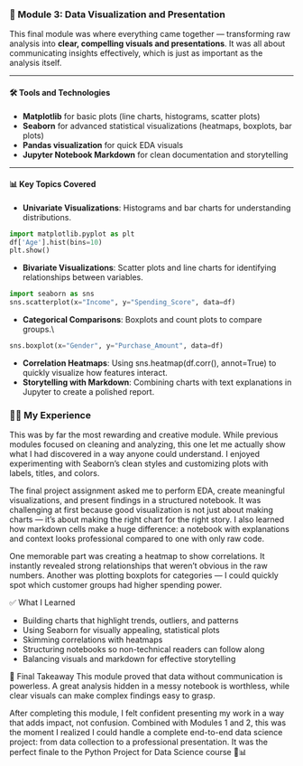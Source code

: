 ### 🔹 Module 3: Data Visualization and Presentation

This final module was where everything came together — transforming raw analysis into **clear, compelling visuals and presentations**. It was all about communicating insights effectively, which is just as important as the analysis itself.

---

#### 🛠️ Tools and Technologies
- **Matplotlib** for basic plots (line charts, histograms, scatter plots)
- **Seaborn** for advanced statistical visualizations (heatmaps, boxplots, bar plots)
- **Pandas visualization** for quick EDA visuals
- **Jupyter Notebook Markdown** for clean documentation and storytelling

---

#### 📊 Key Topics Covered
- **Univariate Visualizations**: Histograms and bar charts for understanding distributions.
```python
import matplotlib.pyplot as plt
df['Age'].hist(bins=10)
plt.show()
```
- **Bivariate Visualizations**: Scatter plots and line charts for identifying relationships between variables.
```python
import seaborn as sns
sns.scatterplot(x="Income", y="Spending_Score", data=df)
```
- **Categorical Comparisons**: Boxplots and count plots to compare groups.\
```python
sns.boxplot(x="Gender", y="Purchase_Amount", data=df)
```
- **Correlation Heatmaps**: Using sns.heatmap(df.corr(), annot=True) to quickly visualize how features interact.
- **Storytelling with Markdown**: Combining charts with text explanations in Jupyter to create a polished report.


### 🧑‍💻 My Experience
This was by far the most rewarding and creative module. While previous modules focused on cleaning and analyzing, this one let me actually show what I had discovered in a way anyone could understand. I enjoyed experimenting with Seaborn’s clean styles and customizing plots with labels, titles, and colors.

The final project assignment asked me to perform EDA, create meaningful visualizations, and present findings in a structured notebook. It was challenging at first because good visualization is not just about making charts — it’s about making the right chart for the right story. I also learned how markdown cells make a huge difference: a notebook with explanations and context looks professional compared to one with only raw code.

One memorable part was creating a heatmap to show correlations. It instantly revealed strong relationships that weren’t obvious in the raw numbers. Another was plotting boxplots for categories — I could quickly spot which customer groups had higher spending power.

✅ What I Learned
- Building charts that highlight trends, outliers, and patterns
- Using Seaborn for visually appealing, statistical plots
- Skimming correlations with heatmaps
- Structuring notebooks so non-technical readers can follow along
- Balancing visuals and markdown for effective storytelling

🎯 Final Takeaway
This module proved that data without communication is powerless. A great analysis hidden in a messy notebook is worthless, while clear visuals can make complex findings easy to grasp.

After completing this module, I felt confident presenting my work in a way that adds impact, not confusion. Combined with Modules 1 and 2, this was the moment I realized I could handle a complete end-to-end data science project: from data collection to a professional presentation. It was the perfect finale to the Python Project for Data Science course 🚀📊
